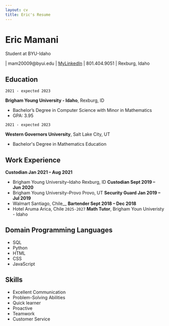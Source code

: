 ```yaml
---
layout: cv
title: Eric's Resume
---
```

# Eric Mamani
Student at BYU-Idaho

<div id="webaddress">
| mam20009@byui.edu
| <a href="https://www.linkedin.com/in/eric-mamani-ramirez-4aa454201/">MyLinkedIn</a>
| 801.404.9051
| Rexburg, Idaho
</div>

<!-- https://www.monique.tech/the-art-of-markdown -->

## Education

`2021 - expected 2023`

__Brigham Young University - Idaho__, Rexburg, ID

- Bachelor’s Degree in Computer Science with Minor in Mathematics
- GPA: 3.95

`2021 - expected 2023`

__Western Governors University__, Salt Lake City, UT
- Bachelor's Degree in Mathematics Education


## Work Experience

__Custodian	                                          Jan 2021 – Aug 2021__
- Brigham Young University–Idaho 	                      Rexburg, ID
__Custodian							         	                    Sept 2019 – Jun 2020__
- Brigham Young University–Provo								       Provo, UT
__Security Guard									                   Jan 2019 – Jul 2019__
- Walmart									                              Santiago, Chile__
__Bartender									                          Sept 2018 – Dec 2018__
- Hotel Aruma		Arica, Chile
`2025-2027`
__Math Tutor__, Brigham Youn Univeristy - Idaho

## Domain Programming Languages
* SQL
* Python
* HTML
* CSS
* JavaScript

## Skills
* Excellent Communication 
* Problem-Solving Abilities 
* Quick learner
* Proactive 
* Teamwork 
* Customer Service 







<!-- ### Footer

Last updated: May 2013 -->


